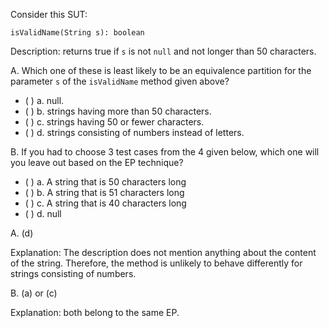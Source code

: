 <panel header="{{ icon_Q_A }} EPs for `isValidName` method">

Consider this SUT:

<box>

`isValidName(String s): boolean`

Description: returns true if `s` is not `null` and not longer than 50 characters.

</box>

A. Which one of these is least likely to be an equivalence partition for the parameter `s` of the `isValidName` method given above?

- ( ) a. null.
- ( ) b. strings having more than 50 characters.
- ( ) c. strings having 50 or fewer characters.
- ( ) d. strings consisting of numbers instead of letters.

B. If you had to choose 3 test cases from the 4 given below, which one will you leave out based on the EP technique?

- ( ) a. A string that is 50 characters long
- ( ) b. A string that is 51 characters long
- ( ) c. A string that is 40 characters long
- ( ) d. null

<panel type="seamless" header="{{ icon_A }} Answer" minimized>

A. (d)

Explanation: The description does not mention anything about the content of the string. Therefore, the method is unlikely to behave differently for strings consisting of numbers.

B. (a) or (c)

Explanation: both belong to the same EP.

</panel>
</panel>
